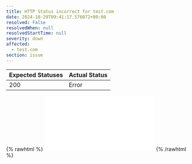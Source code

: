 ```yaml
---
title: HTTP Status incorrect for test.com
date: 2024-10-29T09:41:17.576072+00:00
resolved: False
resolvedWhen: null
resolvedStartTime: null
severity: down
affected:
  - test.com
section: issue
---
```


| Expected Statuses | Actual Status  |
|-------------------|----------------|
| 200 | Error |

{% rawhtml %}
<embed src="./test.com-http.html" type="text/html">
{% /rawhtml %}

